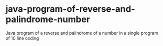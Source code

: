 # java-program-of-reverse-and-palindrome-number
Java program of a reverse and palindrome of a number in a single program of 10 line coding
